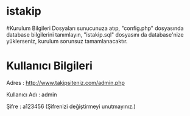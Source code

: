 # istakip

#Kurulum Bilgileri
Dosyaları sunucunuza atıp, "config.php" dosyasında database bilgilerini tanımlayın, "istakip.sql" dosyasını da database'nize yüklerseniz, kurulum sorunsuz tamamlanacaktır.


# Kullanıcı Bilgileri
Adres : http://www.takipsiteniz.com/admin.php

Kullanıcı Adı : admin

Şifre : a123456 (Şifrenizi değiştirmeyi unutmayınız.)

